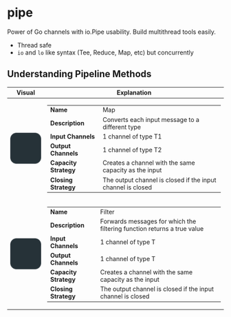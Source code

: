 # pipe

Power of Go channels with io.Pipe usability.
Build multithread tools easily.

- Thread safe
- `io` and `lo` like syntax (Tee, Reduce, Map, etc) but concurrently

## Understanding Pipeline Methods

<table>
    <thead>
        <tr>
            <th>
                <center>Visual</center>
            </th>
            <th>
                <center>Explanation</center>
            </th>
        </tr>
    </thead>
    <tbody>
        <tr>
            <td >
                <img src="assets/methods/map.svg" width="100" alt="Map">
            </td>
            <td>
                <table>
                    <tbody>
                        <tr>
                            <td><b>Name</b></td>
                            <td>Map</td>
                        </tr>
                        <tr>
                            <td><b>Description</b></td>
                            <td>
                                Converts each input message to a different type
                            </td>
                        </tr>
                        <tr>
                            <td><b>Input Channels</b></td>
                            <td>
                                1 channel of type T1
                            </td>
                        </tr>
                        <tr>
                            <td><b>Output Channels</b></td>
                            <td>
                                1 channel of type T2
                            </td>
                        </tr>
                        <tr>
                            <td><b>Capacity Strategy</b></td>
                            <td>
                                Creates a channel with the same capacity as the input
                            </td>
                        </tr>
                        <tr>
                            <td><b>Closing Strategy</b></td>
                            <td>
                                The output channel is closed if the input channel is closed
                            </td>
                        </tr>
                    </tbody>
                </table>
            </td>
        </tr>
        <tr>
            <td >
                <img src="assets/methods/filter.svg" width="100" alt="Filter">
            </td>
            <td>
                <table>
                    <tbody>
                        <tr>
                            <td><b>Name</b></td>
                            <td>Filter</td>
                        </tr>
                        <tr>
                            <td><b>Description</b></td>
                            <td>
                                Forwards messages for which the filtering function returns a true value
                            </td>
                        </tr>
                        <tr>
                            <td><b>Input Channels</b></td>
                            <td>
                                1 channel of type T
                            </td>
                        </tr>
                        <tr>
                            <td><b>Output Channels</b></td>
                            <td>
                                1 channel of type T
                            </td>
                        </tr>
                        <tr>
                            <td><b>Capacity Strategy</b></td>
                            <td>
                                Creates a channel with the same capacity as the input
                            </td>
                        </tr>
                        <tr>
                            <td><b>Closing Strategy</b></td>
                            <td>
                                The output channel is closed if the input channel is closed
                            </td>
                        </tr>
                    </tbody>
                </table>
            </td>
        </tr>
    </tbody>
</table>
